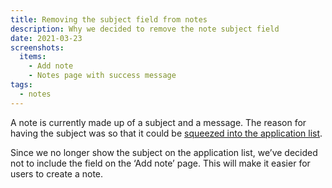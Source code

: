```yaml
---
title: Removing the subject field from notes
description: Why we decided to remove the note subject field
date: 2021-03-23
screenshots:
  items:
    - Add note
    - Notes page with success message
tags:
  - notes
---
```


A note is currently made up of a subject and a message. The reason for having the subject was so that it could be [squeezed into the application list](/manage-teacher-training-applications/sorting-by-rbd-date/#sorting-by-last-changed-default).

Since we no longer show the subject on the application list, we’ve decided not to include the field on the ‘Add note’ page. This will make it easier for users to create a note.
